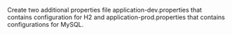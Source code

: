 Create two additional properties file application-dev.properties that contains configuration for
H2 and application-prod.properties that contains configurations for MySQL.
